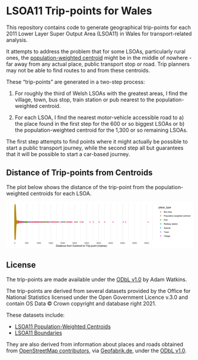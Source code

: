# LSOA11 Trip-points for Wales

This repository contains code to generate geographical trip-points for each 2011 Lower Layer Super Output Area (LSOA11) in Wales for transport-related analysis.

It attempts to address the problem that for some LSOAs, particularly rural ones, the [population-weighted centroid](https://geoportal.statistics.gov.uk/documents/b20460edf2f3459fa7d2771eacab51fc/explore) might be in the middle of nowhere - far away from any actual place, public transport stop or road. Trip planners may not be able to find routes to and from these centroids.

These “trip-points” are generated in a two-step process:
1. For roughly the third of Welsh LSOAs with the greatest areas, I find the village, town, bus stop, train station or pub nearest to the population-weighted centroid.

2.  For each LSOA, I find the nearest motor-vehicle accessible road to a) the place found in the first step for the 600 or so biggest LSOAs or b) the population-weighted centroid for the 1,300 or so remaining LSOAs.

The first step attempts to find points where it might actually be possible to start a public transport journey, while the second step all but guarantees that it will be possible to start a car-based journey.

## Distance of Trip-points from Centroids

The plot below shows the distance of the trip-point from the population-weighted centroids for each LSOA.

![](distance_plot.png)

## License

The trip-points are made available under the [ODbL v1.0](https://opendatacommons.org/licenses/odbl/1-0/) by Adam Watkins.

The trip-points are derived from several datasets provided by the Office for National Statistics licensed under the Open Government Licence v.3.0 and contain OS Data © Crown copyright and database right 2021.

These datasets include:
- [LSOA11 Population-Weighted Centroids](https://geoportal.statistics.gov.uk/datasets/ons::lower-layer-super-output-areas-december-2011-population-weighted-centroids/about)
- [LSOA11 Boundaries](https://geoportal.statistics.gov.uk/datasets/ons::lower-layer-super-output-areas-december-2011-boundaries-super-generalised-clipped-bsc-ew-v3/about)

They are also derived from information about places and roads obtained from [OpenStreetMap contributors](https://www.openstreetmap.org/copyright), via [Geofabrik.de](https://download.geofabrik.de/europe/great-britain.html), under the [ODbL v1.0](https://opendatacommons.org/licenses/odbl/1-0/).
